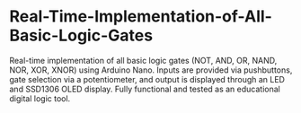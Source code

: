 # Real-Time-Implementation-of-All-Basic-Logic-Gates
Real-time implementation of all basic logic gates (NOT, AND, OR, NAND, NOR, XOR, XNOR) using Arduino Nano. Inputs are provided via pushbuttons, gate selection via a potentiometer, and output is displayed through an LED and SSD1306 OLED display. Fully functional and tested as an educational digital logic tool.

